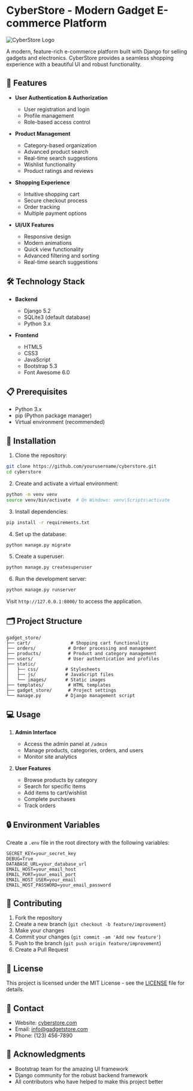 # CyberStore - Modern Gadget E-commerce Platform

![CyberStore Logo](static/images/logo.png)

A modern, feature-rich e-commerce platform built with Django for selling gadgets and electronics. CyberStore provides a seamless shopping experience with a beautiful UI and robust functionality.

## 🚀 Features

- **User Authentication & Authorization**
  - User registration and login
  - Profile management
  - Role-based access control

- **Product Management**
  - Category-based organization
  - Advanced product search
  - Real-time search suggestions
  - Wishlist functionality
  - Product ratings and reviews

- **Shopping Experience**
  - Intuitive shopping cart
  - Secure checkout process
  - Order tracking
  - Multiple payment options

- **UI/UX Features**
  - Responsive design
  - Modern animations
  - Quick view functionality
  - Advanced filtering and sorting
  - Real-time search suggestions

## 🛠️ Technology Stack

- **Backend**
  - Django 5.2
  - SQLite3 (default database)
  - Python 3.x

- **Frontend**
  - HTML5
  - CSS3
  - JavaScript
  - Bootstrap 5.3
  - Font Awesome 6.0

## 📋 Prerequisites

- Python 3.x
- pip (Python package manager)
- Virtual environment (recommended)

## 🔧 Installation

1. Clone the repository:
```bash
git clone https://github.com/yourusername/cyberstore.git
cd cyberstore
```

2. Create and activate a virtual environment:
```bash
python -m venv venv
source venv/bin/activate  # On Windows: venv\Scripts\activate
```

3. Install dependencies:
```bash
pip install -r requirements.txt
```

4. Set up the database:
```bash
python manage.py migrate
```

5. Create a superuser:
```bash
python manage.py createsuperuser
```

6. Run the development server:
```bash
python manage.py runserver
```

Visit `http://127.0.0.1:8000/` to access the application.

## 🗂️ Project Structure

```
gadget_store/
├── cart/               # Shopping cart functionality
├── orders/            # Order processing and management
├── products/          # Product and category management
├── users/             # User authentication and profiles
├── static/
│   ├── css/          # Stylesheets
│   ├── js/           # JavaScript files
│   └── images/       # Static images
├── templates/         # HTML templates
├── gadget_store/      # Project settings
└── manage.py         # Django management script
```

## 💻 Usage

1. **Admin Interface**
   - Access the admin panel at `/admin`
   - Manage products, categories, orders, and users
   - Monitor site analytics

2. **User Features**
   - Browse products by category
   - Search for specific items
   - Add items to cart/wishlist
   - Complete purchases
   - Track orders

## 🔒 Environment Variables

Create a `.env` file in the root directory with the following variables:

```env
SECRET_KEY=your_secret_key
DEBUG=True
DATABASE_URL=your_database_url
EMAIL_HOST=your_email_host
EMAIL_PORT=your_email_port
EMAIL_HOST_USER=your_email
EMAIL_HOST_PASSWORD=your_email_password
```

## 🤝 Contributing

1. Fork the repository
2. Create a new branch (`git checkout -b feature/improvement`)
3. Make your changes
4. Commit your changes (`git commit -am 'Add new feature'`)
5. Push to the branch (`git push origin feature/improvement`)
6. Create a Pull Request

## 📝 License

This project is licensed under the MIT License - see the [LICENSE](LICENSE) file for details.

## 📧 Contact

- Website: [cyberstore.com](https://cyberstore.com)
- Email: info@gadgetstore.com
- Phone: (123) 456-7890

## 🙏 Acknowledgments

- Bootstrap team for the amazing UI framework
- Django community for the robust backend framework
- All contributors who have helped to make this project better 